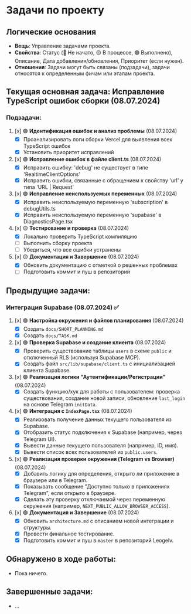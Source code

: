 # Задачи по проекту

## Логические основания
- **Вещь**: Управление задачами проекта.
- **Свойства**: Статус (🔴 Не начато, 🟡 В процессе, 🟢 Выполнено), Описание, Дата добавления/обновления, Приоритет (если нужен).
- **Отношения**: Задачи могут быть связаны (подзадачи), задачи относятся к определенным фичам или этапам проекта.

## Текущая основная задача: Исправление TypeScript ошибок сборки (08.07.2024)

### Подзадачи:
1.  [x] 🟢 **Идентификация ошибок и анализ проблемы** (08.07.2024)
    *   [x] Проанализировать логи сборки Vercel для выявления всех TypeScript ошибок
    *   [x] Установить приоритет исправлений
2.  [x] 🟢 **Исправление ошибок в файле client.ts** (08.07.2024)
    *   [x] Исправить ошибку: 'debug' не существует в типе 'RealtimeClientOptions'
    *   [x] Исправить ошибки, связанные с обращением к свойству 'url' у типа 'URL | Request'
3.  [x] 🟢 **Исправление неиспользуемых переменных** (08.07.2024)
    *   [x] Исправить неиспользуемую переменную 'subscription' в debugUtils.ts
    *   [x] Исправить неиспользуемую переменную 'supabase' в DiagnosticsPage.tsx
4.  [x] 🟡 **Тестирование и проверка** (08.07.2024)
    *   [x] Локально проверить TypeScript компиляцию
    *   [ ] Выполнить сборку проекта
    *   [ ] Убедиться, что все ошибки устранены
5.  [x] 🟡 **Документация и Завершение** (08.07.2024)
    *   [x] Обновить документацию с отметкой о решенных проблемах
    *   [ ] Подготовить коммит и пуш в репозиторий

## Предыдущие задачи:

### Интеграция Supabase (08.07.2024) ✅

1.  [x] 🟢 **Настройка окружения и файлов планирования** (08.07.2024)
    *   [x] Создать `docs/SHORT_PLANNING.md`
    *   [x] Создать `docs/TASK.md`
2.  [x] 🟢 **Проверка Supabase и создание клиента** (08.07.2024)
    *   [x] Проверить существование таблицы `users` в схеме `public` и отключенный RLS (используя Supabase MCP).
    *   [x] Создать файл `src/lib/supabase/client.ts` с инициализацией клиента Supabase.
3.  [x] 🟢 **Реализация логики "Аутентификации/Регистрации"** (08.07.2024)
    *   [x] Создать функцию/хук для работы с пользователем: проверка существования, создание новой записи, обновление `last_login` на основе Telegram `initData`.
4.  [x] 🟢 **Интеграция с `IndexPage.tsx`** (08.07.2024)
    *   [x] Реализовать получение данных текущего пользователя из Supabase.
    *   [x] Отобразить статус подключения к Supabase (например, через Telegram UI).
    *   [x] Вывести данные текущего пользователя (например, ID, имя).
    *   [x] Вывести список всех пользователей из `public.users`.
5.  [x] 🟢 **Реализация проверки окружения (Telegram vs Browser)** (08.07.2024)
    *   [x] Добавить логику для определения, открыто ли приложение в браузере или в Telegram.
    *   [x] Показывать сообщение "Доступно только в приложениях Telegram", если открыто в браузере.
    *   [x] Сделать эту проверку отключаемой через переменную окружения (например, `NEXT_PUBLIC_ALLOW_BROWSER_ACCESS`).
6.  [x] 🟢 **Документация и Завершение** (08.07.2024)
    *   [x] Обновить `architecture.md` с описанием новой интеграции и структуры.
    *   [x] Провести финальное тестирование.
    *   [x] Подготовить коммит и пуш в `master` в репозиторий Leogelv.

## Обнаружено в ходе работы:
-   Пока ничего.

## Завершенные задачи:
-   ... 